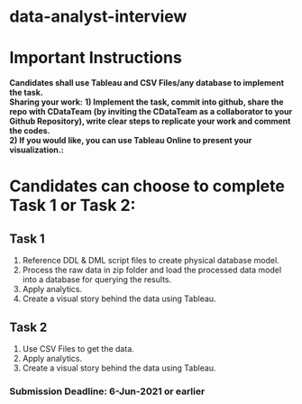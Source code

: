 # data-analyst-interview
  
# Important Instructions
**Candidates shall use Tableau and CSV Files/any database to implement the task.**  
**Sharing your work:** 
**1) Implement the task, commit into github, share the repo with CDataTeam (by inviting the CDataTeam as a collaborator to your Github Repository), write clear steps to replicate your work and comment the codes.**  
**2) If you would like, you can use Tableau Online to present your visualization.:** 

# Candidates can choose to complete Task 1 or Task 2:
## Task 1
1. Reference DDL & DML script files to create physical database model.
2. Process the raw data in zip folder and load the processed data model into a database for querying the results. 
3. Apply analytics.
4. Create a visual story behind the data using Tableau.

## Task 2
1. Use CSV Files to get the data.
2. Apply analytics.
3. Create a visual story behind the data using Tableau.

### Submission Deadline: 6-Jun-2021 or earlier
